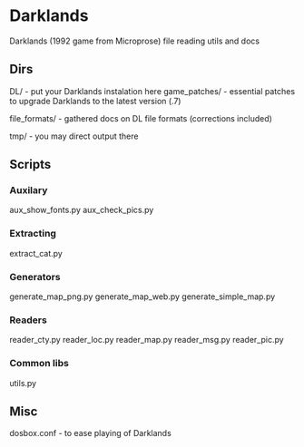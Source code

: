 # Darklands
Darklands (1992 game from Microprose) file reading utils and docs


## Dirs
DL/ - put your Darklands instalation here
game_patches/ - essential patches to upgrade Darklands to the latest version (.7)

file_formats/ - gathered docs on DL file formats (corrections included)

tmp/ - you may direct output there


## Scripts
### Auxilary
aux_show_fonts.py
aux_check_pics.py

### Extracting
extract_cat.py

### Generators
generate_map_png.py
generate_map_web.py
generate_simple_map.py

### Readers
reader_cty.py
reader_loc.py
reader_map.py
reader_msg.py
reader_pic.py

### Common libs
utils.py


## Misc
dosbox.conf - to ease playing of Darklands

